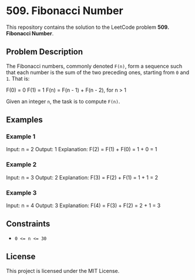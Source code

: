 # 509. Fibonacci Number

This repository contains the solution to the LeetCode problem **509. Fibonacci Number**.

## Problem Description

The Fibonacci numbers, commonly denoted `F(n)`, form a sequence such that each number is the sum of the two preceding ones, starting from `0` and `1`. That is:

F(0) = 0
F(1) = 1
F(n) = F(n - 1) + F(n - 2), for n > 1


Given an integer `n`, the task is to compute `F(n)`.

## Examples

### Example 1
Input: n = 2
Output: 1
Explanation: F(2) = F(1) + F(0) = 1 + 0 = 1



### Example 2
Input: n = 3
Output: 2
Explanation: F(3) = F(2) + F(1) = 1 + 1 = 2


### Example 3
Input: n = 4
Output: 3
Explanation: F(4) = F(3) + F(2) = 2 + 1 = 3


## Constraints

- `0 <= n <= 30`



## License

This project is licensed under the MIT License.
